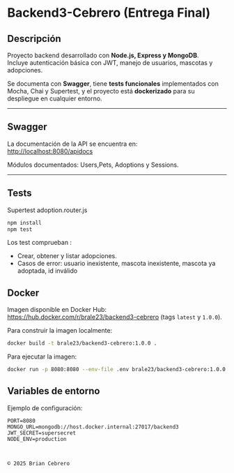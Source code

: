 # Backend3-Cebrero (Entrega Final)

## Descripción
Proyecto backend desarrollado con **Node.js, Express y MongoDB**.  
Incluye autenticación básica con JWT, manejo de usuarios, mascotas y adopciones.  

Se documenta con **Swagger**, tiene **tests funcionales** implementados con Mocha, Chai y Supertest, y el proyecto está **dockerizado** para su despliegue en cualquier entorno.

---

## Swagger
La documentación de la API se encuentra en:  
[http://localhost:8080/apidocs](http://localhost:8080/apidocs)

Módulos documentados:  Users,Pets, Adoptions y Sessions.

---

##  Tests
Supertest adoption.router.js

```bash
npm install
npm test
```

Los test comprueban :
- Crear, obtener y listar adopciones.
- Casos de error: usuario inexistente, mascota inexistente, mascota ya adoptada, id inválido

## Docker

Imagen disponible en Docker Hub: https://hub.docker.com/r/brale23/backend3-cebrero (tags `latest` y `1.0.0`).

Para construir la imagen localmente:

```bash
docker build -t brale23/backend3-cebrero:1.0.0 .
```

Para ejecutar la imagen:

```bash
docker run -p 8080:8080 --env-file .env brale23/backend3-cebrero:1.0.0
```
##  Variables de entorno 

Ejemplo de configuración:
```env
PORT=8080
MONGO_URL=mongodb://host.docker.internal:27017/backend3
JWT_SECRET=supersecret
NODE_ENV=production



© 2025 Brian Cebrero